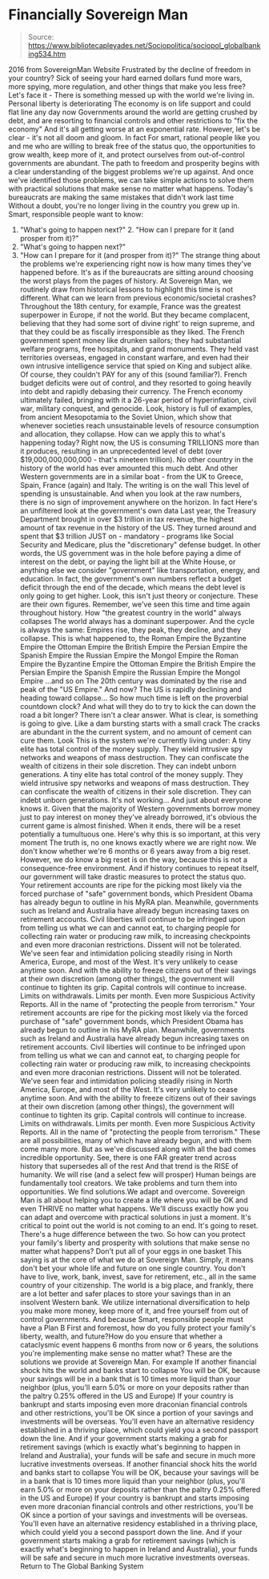 # Financially Sovereign Man

> Source: https://www.bibliotecapleyades.net/Sociopolitica/sociopol_globalbanking534.htm

2016 from SovereignMan Website
Frustrated by
the decline of freedom in your country?
Sick of seeing your hard earned dollars
fund more wars, more spying, more regulation,
and other things that make you less free?
Let's face it - There is something messed up with the world we're living in. Personal liberty is deteriorating The economy is on life support and could flat line any day now Governments around the world are getting crushed by debt, and are resorting to financial controls and other restrictions to "fix the economy" And it's all getting worse at an exponential rate.
However, let's be clear - it's not all doom and gloom. In fact For smart, rational people like you and me who are willing to break free of the status quo, the opportunities to grow wealth, keep more of it, and protect ourselves from out-of-control governments are abundant. The path to freedom and prosperity begins with a clear understanding of the biggest problems we're up against. And once we've identified those problems, we can take simple actions to solve them with practical solutions that make sense no matter what happens.
Today's bureaucrats are making the same mistakes that didn't work last time Without a doubt, you're no longer living in the country you grew up in. Smart, responsible people want to know:
1. "What's going to happen next?" 2. "How can I prepare for it (and prosper from it)?"
1. "What's going to happen next?"
2. "How can I prepare for it (and prosper from it)?"
The strange thing about the problems we're experiencing right now is how many times they've happened before. It's as if the bureaucrats are sitting around choosing the worst plays from the pages of history. At Sovereign Man, we routinely draw from historical lessons to highlight this time is not different.
What can we learn from previous economic/societal crashes? Throughout the 18th century, for example, France was the greatest superpower in Europe, if not the world. But they became complacent, believing that they had some sort of divine right' to reign supreme, and that they could be as fiscally irresponsible as they liked. The French government spent money like drunken sailors; they had substantial welfare programs, free hospitals, and grand monuments. They held vast territories overseas, engaged in constant warfare, and even had their own intrusive intelligence service that spied on King and subject alike. Of course, they couldn't PAY for any of this (sound familiar?). French budget deficits were out of control, and they resorted to going heavily into debt and rapidly debasing their currency. The French economy ultimately failed, bringing with it a 26-year period of hyperinflation, civil war, military conquest, and genocide. Look, history is full of examples, from ancient Mesopotamia to the Soviet Union, which show that whenever societies reach unsustainable levels of resource consumption and allocation, they collapse.
How can we apply this to what's happening today? Right now, the US is consuming TRILLIONS more than it produces, resulting in an unprecedented level of debt (over $19,000,000,000,000 - that's nineteen trillion). No other country in the history of the world has ever amounted this much debt. And other Western governments are in a similar boat - from the UK to Greece, Spain, France (again) and Italy. The writing is on the wall This level of spending is unsustainable. And when you look at the raw numbers, there is no sign of improvement anywhere on the horizon. In fact
Here's an unfiltered look at the government's own data Last year, the Treasury Department brought in over $3 trillion in tax revenue, the highest amount of tax revenue in the history of the US. They turned around and spent that $3 trillion JUST on - mandatory - programs like Social Security and Medicare, plus the "discretionary" defense budget. In other words, the US government was in the hole before paying a dime of interest on the debt, or paying the light bill at the White House, or anything else we consider "government" like transportation, energy, and education. In fact, the government's own numbers reflect a budget deficit through the end of the decade, which means the debt level is only going to get higher. Look, this isn't just theory or conjecture. These are their own figures. Remember, we've seen this time and time again throughout history.
How "the greatest country in the world" always collapses The world always has a dominant superpower. And the cycle is always the same:
Empires rise, they peak, they decline, and they collapse.
This is what happened to,
the Roman Empire the Byzantine Empire the Ottoman Empire the British Empire the Persian Empire the Spanish Empire the Russian Empire the Mongol Empire
the Roman Empire
the Byzantine Empire
the Ottoman Empire
the British Empire
the Persian Empire
the Spanish Empire
the Russian Empire
the Mongol Empire
...and so on The 20th century was dominated by the rise and peak of the "US Empire." And now? The US is rapidly declining and heading toward collapse...
So how much time is left on the proverbial countdown clock? And what will they do to try to kick the can down the road a bit longer? There isn't a clear answer. What is clear, is something is going to give. Like a dam bursting starts with a small crack The cracks are abundant in the the current system, and no amount of cement can cure them. Look
This is the system we're currently living under:
A tiny elite has total control of the money supply. They wield intrusive spy networks and weapons of mass destruction. They can confiscate the wealth of citizens in their sole discretion. They can indebt unborn generations.
A tiny elite has total control of the money supply.
They wield intrusive spy networks and weapons of mass destruction.
They can confiscate the wealth of citizens in their sole discretion.
They can indebt unborn generations.
It's not working... And just about everyone knows it. Given that the majority of Western governments borrow money just to pay interest on money they've already borrowed, it's obvious the current game is almost finished. When it ends, there will be a reset potentially a tumultuous one.
Here's why this is so important, at this very moment
The truth is, no one knows exactly where we are right now. We don't know whether we're 6 months or 6 years away from a big reset. However, we do know a big reset is on the way, because this is not a consequence-free environment. And if history continues to repeat itself, our government will take drastic measures to protect the status quo.
Your retirement accounts are ripe for the picking most likely via the forced purchase of "safe" government bonds, which President Obama has already begun to outline in his MyRA plan. Meanwhile, governments such as Ireland and Australia have already begun increasing taxes on retirement accounts. Civil liberties will continue to be infringed upon from telling us what we can and cannot eat, to charging people for collecting rain water or producing raw milk, to increasing checkpoints and even more draconian restrictions. Dissent will not be tolerated. We've seen fear and intimidation policing steadily rising in North America, Europe, and most of the West. It's very unlikely to cease anytime soon. And with the ability to freeze citizens out of their savings at their own discretion (among other things), the government will continue to tighten its grip. Capital controls will continue to increase. Limits on withdrawals. Limits per month. Even more Suspicious Activity Reports. All in the name of "protecting the people from terrorism."
Your retirement accounts are ripe for the picking most likely via the forced purchase of "safe" government bonds, which President Obama has already begun to outline in his MyRA plan. Meanwhile, governments such as Ireland and Australia have already begun increasing taxes on retirement accounts.
Civil liberties will continue to be infringed upon from telling us what we can and cannot eat, to charging people for collecting rain water or producing raw milk, to increasing checkpoints and even more draconian restrictions.
Dissent will not be tolerated. We've seen fear and intimidation policing steadily rising in North America, Europe, and most of the West. It's very unlikely to cease anytime soon. And with the ability to freeze citizens out of their savings at their own discretion (among other things), the government will continue to tighten its grip.
Capital controls will continue to increase. Limits on withdrawals. Limits per month. Even more Suspicious Activity Reports. All in the name of "protecting the people from terrorism."
These are all possibilities, many of which have already begun, and with them come many more. But as we've discussed along with all the bad comes incredible opportunity. See, there is one FAR greater trend across history that supersedes all of the rest And that trend is the RISE of humanity.
We will rise (and a select few will prosper) Human beings are fundamentally tool creators.
We take problems and turn them into opportunities. We find solutions.We adapt and overcome.
Sovereign Man is all about helping you to create a life where you will be OK and even THRIVE no matter what happens. We'll discuss exactly how you can adapt and overcome with practical solutions in just a moment.
It's critical to point out the world is not coming to an end. It's going to reset.
There's a huge difference between the two. So how can you protect your family's liberty and prosperity with solutions that make sense no matter what happens?
Don't put all of your eggs in one basket
This saying is at the core of what we do at Sovereign Man. Simply, it means don't bet your whole life and future on one single country. You don't have to live, work, bank, invest, save for retirement, etc., all in the same country of your citizenship. The world is a big place, and frankly, there are a lot better and safer places to store your savings than in an insolvent Western bank. We utilize international diversification to help you make more money, keep more of it, and free yourself from out of control governments. And because
Smart, responsible people must have a Plan B First and foremost, how do you fully protect your family's liberty, wealth, and future?How do you ensure that whether a cataclysmic event happens 6 months from now or 6 years, the solutions you're implementing make sense no matter what?
These are the solutions we provide at Sovereign Man. For example
If another financial shock hits the world and banks start to collapse You will be OK, because your savings will be in a bank that is 10 times more liquid than your neighbor (plus, you'll earn 5.0% or more on your deposits rather than the paltry 0.25% offered in the US and Europe) If your country is bankrupt and starts imposing even more draconian financial controls and other restrictions, you'll be OK since a portion of your savings and investments will be overseas. You'll even have an alternative residency established in a thriving place, which could yield you a second passport down the line. And if your government starts making a grab for retirement savings (which is exactly what's beginning to happen in Ireland and Australia), your funds will be safe and secure in much more lucrative investments overseas.
If another financial shock hits the world and banks start to collapse You will be OK, because your savings will be in a bank that is 10 times more liquid than your neighbor (plus, you'll earn 5.0% or more on your deposits rather than the paltry 0.25% offered in the US and Europe)
If your country is bankrupt and starts imposing even more draconian financial controls and other restrictions, you'll be OK since a portion of your savings and investments will be overseas. You'll even have an alternative residency established in a thriving place, which could yield you a second passport down the line.
And if your government starts making a grab for retirement savings (which is exactly what's beginning to happen in Ireland and Australia), your funds will be safe and secure in much more lucrative investments overseas.
Return to The Global Banking System
